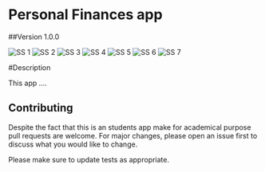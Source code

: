 # Personal Finances app

##Version 1.0.0


![SS 1](https://i.postimg.cc/htfTYCYm/Screenshot-1612778621.png)
![SS 2](https://i.postimg.cc/nhgBf48P/Screenshot-1612778631.png)
![SS 3](https://i.postimg.cc/vBLVnC4J/Screenshot-1612778634.png)
![SS 4](https://i.postimg.cc/SRgYT87V/Screenshot-1612778641.png)
![SS 5](https://i.postimg.cc/FzrJVGc7/Screenshot-1612778651.png)
![SS 6](https://i.postimg.cc/hGmxDXcP/Screenshot-1612778659.png)
![SS 7](https://i.postimg.cc/Y9wFhtCN/Screenshot-1612778662.png)

#Description

This app ....


## Contributing
Despite the fact that this is an students app make for academical purpose 
pull requests are welcome. For major changes, please open an issue first to discuss what you would like to change.

Please make sure to update tests as appropriate.


 
